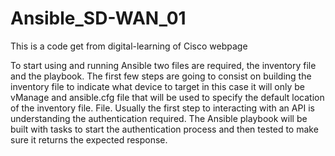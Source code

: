 # Ansible_SD-WAN_01

This is a code get from digital-learning of Cisco webpage 

To start using and running Ansible two files are required, the inventory file and the playbook. The first few steps are going to consist on building the inventory file to indicate what device to target in this case it will only be vManage and ansible.cfg file that will be used to specify the default location of the inventory file. File. Usually the first step to interacting with an API is understanding the authentication required. The Ansible playbook will be built with tasks to start the authentication process and then tested to make sure it returns the expected response.
